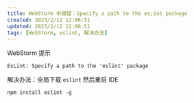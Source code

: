 ```yaml
---
title: WebStorm 中报错：Specify a path to the es;int package
created: 2023/2/12 12:06:51
updated: 2023/2/12 12:06:51
tags: [WebStorm, eslint, 解决办法]
---
```


WebStorm 提示 

```console
EsLint: Specify a path to the 'eslint' package
```

解决办法：全局下载 `eslint` 然后重启 IDE

```shell
npm install eslint -g
```